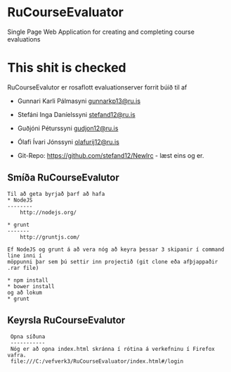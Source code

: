 # RuCourseEvaluator
Single Page Web Application for creating and completing course evaluations

This shit is checked
======

RuCourseEvalutor er rosaflott evaluationserver forrit búið til af

* Gunnari Karli Pálmasyni gunnarkp13@ru.is
* Stefáni Inga Daníelssyni stefand12@ru.is
* Guðjóni Péturssyni gudjon12@ru.is
* Ólafi Ívari Jónssyni olafurij12@ru.is

* Git-Repo: https://github.com/stefand12/NewIrc - læst eins og er.

Smíða RuCourseEvalutor
------------

	Til að geta byrjað þarf að hafa 
	* NodeJS
	--------
		http://nodejs.org/

	* grunt
	------- 
		http://gruntjs.com/

	Ef NodeJS og grunt á að vera nóg að keyra þessar 3 skipanir í command line inni í 
	möppunni þar sem þú settir inn projectið (git clone eða afþjappaðir .rar file)

	* npm install
	* bower install
	og að lokum
	* grunt

Keyrsla RuCourseEvalutor
--------------

	 Opna síðuna
	 -----------
	 Nóg er að opna index.html skránna í rótina á verkefninu í Firefox vafra.
	 file:///C:/vefverk3/RuCourseEvaluator/index.html#/login
